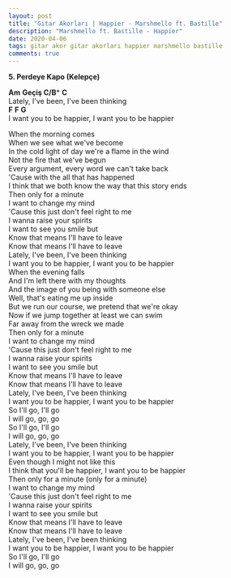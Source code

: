 ```yaml
---
layout: post
title: "Gitar Akorları | Happier - Marshmello ft. Bastille"
description: "Marshmello ft. Bastille - Happier"
date: 2020-04-06
tags: gitar akor gitar akorları happier marshmello bastille
comments: true
---
```

**5. Perdeye Kapo (Kelepçe)**

**Am** **Geçiş C/B*** **C**<br/>
Lately, I've been, I've been thinking<br/>
**F**                   **F**          **G**<br/>
I want you to be happier, I want you to be happier<br/>

When the morning comes<br/>
When we see what we've become<br/>
In the cold light of day we're a flame in the wind<br/>
Not the fire that we've begun<br/>
Every argument, every word we can't take back<br/>
'Cause with the all that has happened<br/>
I think that we both know the way that this story ends<br/>
Then only for a minute<br/>
I want to change my mind<br/>
'Cause this just don't feel right to me<br/>
I wanna raise your spirits<br/>
I want to see you smile but<br/>
Know that means I'll have to leave<br/>
Know that means I'll have to leave<br/>
Lately, I've been, I've been thinking<br/>
I want you to be happier, I want you to be happier<br/>
When the evening falls<br/>
And I'm left there with my thoughts<br/>
And the image of you being with someone else<br/>
Well, that's eating me up inside<br/>
But we run our course, we pretend that we're okay<br/>
Now if we jump together at least we can swim<br/>
Far away from the wreck we made<br/>
Then only for a minute<br/>
I want to change my mind<br/>
'Cause this just don't feel right to me<br/>
I wanna raise your spirits<br/>
I want to see you smile but<br/>
Know that means I'll have to leave<br/>
Know that means I'll have to leave<br/>
Lately, I've been, I've been thinking<br/>
I want you to be happier, I want you to be happier<br/>
So I'll go, I'll go<br/>
I will go, go, go<br/>
So I'll go, I'll go<br/>
I will go, go, go<br/>
Lately, I've been, I've been thinking<br/>
I want you to be happier, I want you to be happier<br/>
Even though I might not like this<br/>
I think that you'll be happier, I want you to be happier<br/>
Then only for a minute (only for a minute)<br/>
I want to change my mind<br/>
'Cause this just don't feel right to me<br/>
I wanna raise your spirits<br/>
I want to see you smile but<br/>
Know that means I'll have to leave<br/>
Know that means I'll have to leave<br/>
Lately, I've been, I've been thinking<br/>
I want you to be happier, I want you to be happier<br/>
So I'll go, I'll go<br/>
I will go, go, go<br/>
